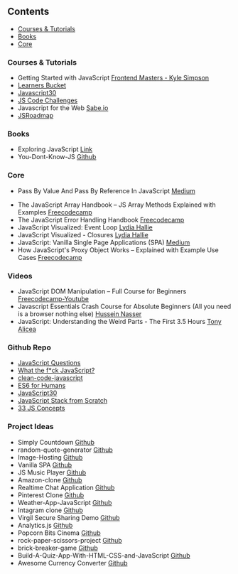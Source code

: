 ## Contents

- [Courses & Tutorials](#courses-$-tutorials)
- [Books](#books)
- [Core](#core)

### Courses & Tutorials

- Getting Started with JavaScript [Frontend Masters - Kyle Simpson](https://frontendmasters.com/courses/getting-started-javascript-v2/)
- [Learners Bucket](https://learnersbucket.com/)
- [Javascript30](https://javascript30.com/)
- [JS Code Challenges](https://jscodechallenges.vercel.app/)
- Javascript for the Web [Sabe.io](https://sabe.io/classes/javascript/introduction)
- [JSRoadmap](https://jsroadmap.com/)

### Books

- Exploring JavaScript [Link](https://exploringjs.com/js/index.html)
- You-Dont-Know-JS [Github](https://github.com/getify/You-Dont-Know-JS)

### Core

* Pass By Value And Pass By Reference In JavaScript [Medium](https://medium.com/nodesimplified/javascript-pass-by-value-and-pass-by-reference-in-javascript-fcf10305aa9c)
- The JavaScript Array Handbook – JS Array Methods Explained with Examples [Freecodecamp](https://www.freecodecamp.org/news/the-javascript-array-handbook/)
- The JavaScript Error Handling Handbook [Freecodecamp](https://www.freecodecamp.org/news/the-javascript-error-handling-handbook/)
- JavaScript Visualized: Event Loop [Lydia Hallie](https://web.archive.org/web/20230325052042/https://dev.to/lydiahallie/javascript-visualized-event-loop-3dif)
- JavaScript Visualized - Closures [Lydia Hallie](https://youtu.be/6Ixyltr8_R0?si=4ds-YJZ6Bimwv0Lc)
- JavaScript: Vanilla Single Page Applications (SPA) [Medium](https://medium.com/better-programming/js-vanilla-script-spa-1b29b43ea475)
- How JavaScript's Proxy Object Works – Explained with Example Use Cases [Freecodecamp](https://www.freecodecamp.org/news/javascript-proxy-object)

### Videos 

- JavaScript DOM Manipulation – Full Course for Beginners [Freecodecamp-Youtube](https://youtu.be/5fb2aPlgoys?si=95NDzzIYC-zO7k3X)
- Javascript Essentials Crash Course for Absolute Beginners (All you need is a browser nothing else) [Hussein Nasser](https://youtu.be/ZM7gXus7BH8?si=mjCO_NTsm9PNKlIN)
- JavaScript: Understanding the Weird Parts - The First 3.5 Hours [Tony Alicea](https://youtu.be/Bv_5Zv5c-Ts?si=fP-LGTvU5ggbVU8R)

### Github Repo

- [JavaScript Questions](https://github.com/lydiahallie/javascript-questions)
- [What the f*ck JavaScript?](https://github.com/denysdovhan/wtfjs)
- [clean-code-javascript](https://github.com/ryanmcdermott/clean-code-javascript)
- [ES6 for Humans](https://github.com/metagrover/ES6-for-humans)
- [JavaScript30](https://github.com/wesbos/JavaScript30)
- [JavaScript Stack from Scratch](https://github.com/verekia/js-stack-from-scratch)
- [33 JS Concepts](https://github.com/leonardomso/33-js-concepts)

### Project Ideas

- Simply Countdown [Github](https://github.com/VincentLoy/simplyCountdown.js)
- random-quote-generator [Github](https://github.com/RichardJamesWard/JS-Random-Quote-Generator)
- Image-Hosting [Github](https://github.com/JoyShaheb/Project-image-repo/tree/main/Form-Validation)
- Vanilla SPA [Github](https://github.com/SantiagoGdaR/vanilla-spa)
- JS Music Player [Github](https://github.com/sayantanm19/js-music-player)
- Amazon-clone [Github](https://github.com/MartsTech/amazon-clone)
- Realtime Chat Application [Github](https://github.com/adrianhajdin/project_chat_application)
- Pinterest Clone [Github](https://github.com/zackha/nuxtcommerce)
- Weather-App-JavaScript [Github](https://github.com/CodeExplainedRepo/Weather-App-JavaScript)
- Intagram clone [Github](https://github.com/bzapata95/instagram-clone)
- Virgil Secure Sharing Demo [Github](https://github.com/VirgilSecurity/demo-sharing-js)
- Analytics.js [Github](https://github.com/segmentio/analytics.js/)
- Popcorn Bits Cinema [Github](https://github.com/dangconnie/movie-app)
- rock-paper-scissors-project [Github](https://github.com/romeojeremiah/rock-paper-scissors-project)
- brick-breaker-game [Github](https://github.com/JS-Beginners/brick-breaker-game)
- Build-A-Quiz-App-With-HTML-CSS-and-JavaScript [Github](https://github.com/jamesqquick/Build-A-Quiz-App-With-HTML-CSS-and-JavaScript)
- Awesome Currency Converter [Github](https://codepen.io/verreauxblack/pen/xxEmEXq)